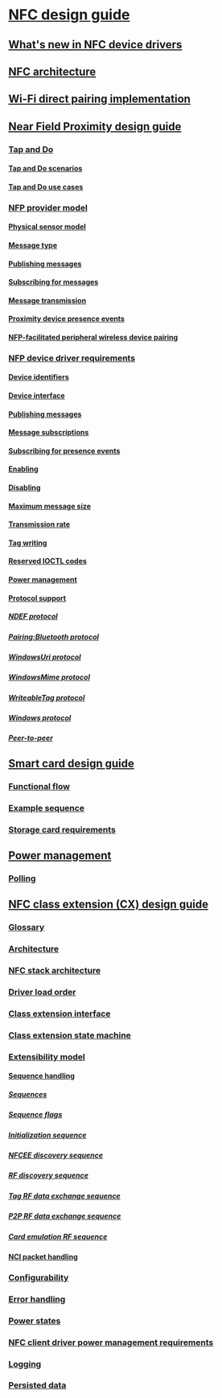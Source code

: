 # [NFC design guide](index.md)
## [What's new in NFC device drivers](what-s-new-in-nfc-device-drivers.md)
## [NFC architecture](nfc-architecture.md)
## [Wi-Fi direct pairing implementation](wi-fi-direct-paring-implementation.md)
## [Near Field Proximity design guide](nfp-design-guide.md)
### [Tap and Do](tap-and-do.md)
#### [Tap and Do scenarios](tap-and-do-scenarios.md)
#### [Tap and Do use cases](tap-and-do-use-cases.md)
### [NFP provider model](nfp-provider-model.md)
#### [Physical sensor model](physical-sensor-model.md)
#### [Message type](message-type.md)
#### [Publishing messages](publishing-messages.md)
#### [Subscribing for messages](subscribing-for-messages.md)
#### [Message transmission](message-transmission.md)
#### [Proximity device presence events](proximity-device-presence-events.md)
#### [NFP-facilitated peripheral wireless device pairing](nfp-facilitated-peripheral-wireless-device-pairing.md)
### [NFP device driver requirements](nfp-device-driver-requirements.md)
#### [Device identifiers](device-identifiers.md)
#### [Device interface](device-interface.md)
#### [Publishing messages](publication.md)
#### [Message subscriptions](message-subscriptions.md)
#### [Subscribing for presence events](subscribing-for-presence-events.md)
#### [Enabling](enabling.md)
#### [Disabling](disabling.md)
#### [Maximum message size](maximum-message-size.md)
#### [Transmission rate](transmission-rate.md)
#### [Tag writing](tag-writing.md)
#### [Reserved IOCTL codes](reserved-ioctl-codes.md)
#### [Power management](power-management.md)
#### [Protocol support](protocol-support.md)
##### [NDEF protocol](ndef-protocol.md)
##### [Pairing:Bluetooth protocol](pairing-bluetooth-protocol.md)
##### [WindowsUri protocol](windowsuri-protocol.md)
##### [WindowsMime protocol](windowsmime-protocol.md)
##### [WriteableTag protocol](writeabletag-protocol.md)
##### [Windows protocol](windows-protocol.md)
##### [Peer-to-peer](peer-to-peer.md)
## [Smart card design guide](design-guide-smart-card.md)
### [Functional flow](functional-flow.md)
### [Example sequence](example-sequence.md)
### [Storage card requirements](storage-card-requirements.md)
## [Power management](nfc-power-management.md)
### [Polling](polling.md)
## [NFC class extension (CX) design guide](nfc-class-extension-.md)
### [Glossary](glossary.md)
### [Architecture](architecture.md)
### [NFC stack architecture](nfc-stack-architecture.md)
### [Driver load order](driver-load-order.md)
### [Class extension interface](nfc-class-extension-interface.md)
### [Class extension state machine](nfc-class-extension-state-machine.md)
### [Extensibility model](extensibility-model.md)
#### [Sequence handling](sequence-handling.md)
##### [Sequences](sequences.md)
##### [Sequence flags](sequence-flags.md)
##### [Initialization sequence](initialization-sequence.md)
##### [NFCEE discovery sequence](nfcee-discovery-sequence.md)
##### [RF discovery sequence](rf-discovery-sequence.md)
##### [Tag RF data exchange sequence](tag-rf-data-exchange-sequence.md)
##### [P2P RF data exchange sequence](p2p-rf-data-exchange-sequence.md)
##### [Card emulation RF sequence](card-emulation-rf-sequence.md)
#### [NCI packet handling](packet-handling.md)
### [Configurability](configurability.md)
### [Error handling](error-handling.md)
### [Power states](power-states.md)
### [NFC client driver power management requirements](nfc-client-driver-power-management-requirements.md)
### [Logging](logging.md)
### [Persisted data](persisted-data.md)
